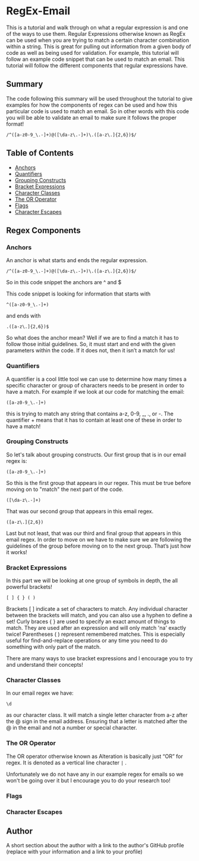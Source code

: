 # RegEx-Email

This is a tutorial and walk through on what a regular expression is and one of the ways to use them. Regular Expressions otherwise known as RegEx can be used when you are trying to match a certain character combination within a string. This is great for pulling out information from a given body of code as well as being used for validation. For example, this tutorial will follow an example code snippet that can be used to match an email. This tutorial will follow the different components that regular expressions have.


## Summary

The code following this summary will be used throughout the tutorial to give examples for how the components of regex can be used and how this particular code is used to match an email. So in other words with this code you will be able to validate an email to make sure it follows the proper format!

```
/^([a-z0-9_\.-]+)@([\da-z\.-]+)\.([a-z\.]{2,6})$/
```


## Table of Contents

- [Anchors](#anchors)
- [Quantifiers](#quantifiers)
- [Grouping Constructs](#grouping-constructs)
- [Bracket Expressions](#bracket-expressions)
- [Character Classes](#character-classes)
- [The OR Operator](#the-or-operator)
- [Flags](#flags)
- [Character Escapes](#character-escapes)

## Regex Components

### Anchors

An anchor is what starts and ends the regular expression.
```
/^([a-z0-9_\.-]+)@([\da-z\.-]+)\.([a-z\.]{2,6})$/
```
So in this code snippet the anchors are ^ and $

This code snippet is looking for information that starts with
```
^([a-z0-9_\.-]+)
```
and ends with
```
.([a-z\.]{2,6})$
```
So what does the anchor mean? Well if we are to find a match it has to follow those initial guidelines. So, it must start and end with the given parameters within the code. If it does not, then it isn’t a match for us!


### Quantifiers

A quantifier is a cool little tool we can use to determine how many times a specific character or group of characters needs to be present in order to have a match. For example if we look at our code for matching the email:
```
([a-z0-9_\.-]+)
```
this is trying to match any string that contains a-z, 0-9, _, ., or -. The quantifier + means that it has to contain at least one of these in order to have a match!


### Grouping Constructs

So let's talk about grouping constructs. Our first group that is in our email regex is:
```
([a-z0-9_\.-]+)
```
So this is the first group that appears in our regex. This must be true before moving on to "match" the next part of the code.
```
([\da-z\.-]+)
```
That was our second group that appears in this email regex.
```
([a-z\.]{2,6})
```
Last but not least, that was our third and final group that appears in this email regex.
In order to move on we have to make sure we are following the guidelines of the group before moving on to the next group. That’s just how it works!


### Bracket Expressions

In this part we will be looking at one group of symbols in depth, the all powerful brackets!
```
[ ] { } ( )
```
Brackets [ ] indicate a set of characters to match. Any individual character between the brackets will match, and you can also use a hyphen to define a set!
Curly braces { } are used to specify an exact amount of things to match. They are used after an expression and will only match 'na' exactly twice!
Parentheses ( ) represent remembered matches. This is especially useful for find-and-replace operations or any time you need to do something with only part of the match.

There are many ways to use bracket expressions and I encourage you to try and understand their concepts! 


### Character Classes

In our email regex we have:
```
\d
```
as our character class. It will match a single letter character from a-z after the @ sign in the email address. Ensuring that a letter is matched after the @ in the email and not a number or special character.


### The OR Operator

The OR operator otherwise known as Alteration is basically just “OR” for regex. It is denoted as a vertical line character ```|``` .
 
Unfortunately we do not have any in our example regex for emails so we won't be going over it but I encourage you to do your research too!


### Flags

### Character Escapes

## Author

A short section about the author with a link to the author's GitHub profile (replace with your information and a link to your profile)